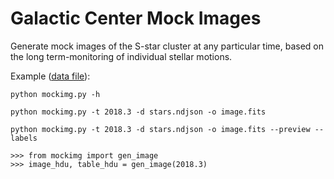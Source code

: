 # Galactic Center Mock Images

Generate mock images of the S-star cluster at any particular time, based on the long term-monitoring of individual stellar motions.

Example ([data file](https://github.com/pmplewa/GCdb/blob/master/data/stars.ndjson)):
```
python mockimg.py -h
```
```
python mockimg.py -t 2018.3 -d stars.ndjson -o image.fits
```
```
python mockimg.py -t 2018.3 -d stars.ndjson -o image.fits --preview --labels
```
```
>>> from mockimg import gen_image
>>> image_hdu, table_hdu = gen_image(2018.3)
```
